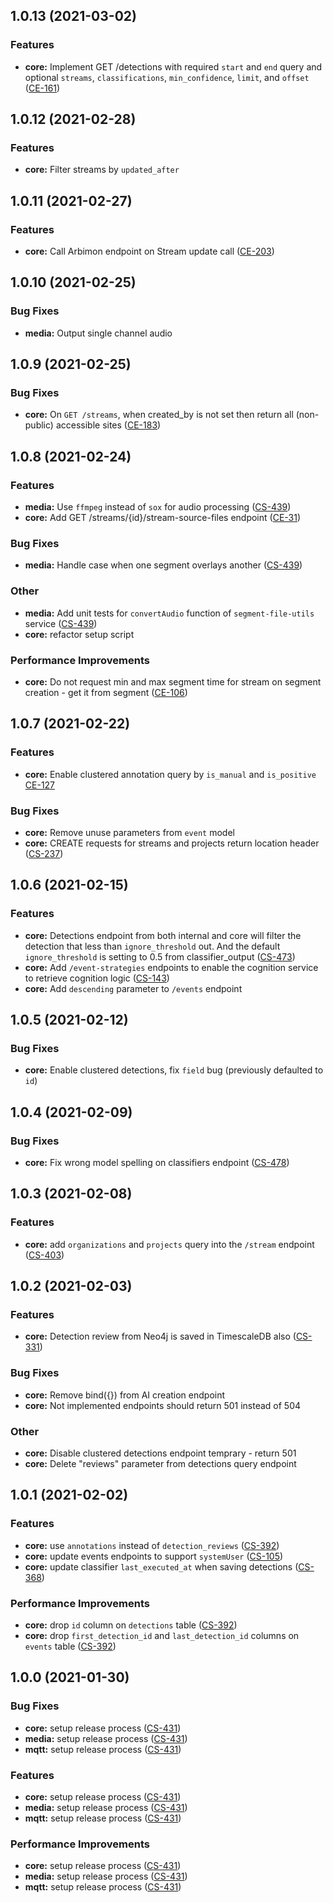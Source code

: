 ## 1.0.13 (2021-03-02)

### Features
* **core:** Implement GET /detections with required `start` and `end` query and optional `streams`, `classifications`, `min_confidence`, `limit`, and `offset` ([CE-161](https://jira.rfcx.org/browse/CE-161))


## 1.0.12 (2021-02-28)

### Features
* **core:** Filter streams by `updated_after`


## 1.0.11 (2021-02-27)

### Features
* **core:** Call Arbimon endpoint on Stream update call ([CE-203](https://jira.rfcx.org/browse/CE-203))


## 1.0.10 (2021-02-25)

### Bug Fixes
* **media:** Output single channel audio


## 1.0.9 (2021-02-25)

### Bug Fixes
* **core:** On `GET /streams`, when created_by is not set then return all (non-public) accessible sites ([CE-183](https://jira.rfcx.org/browse/CE-183))


<a name="1.0.8"></a>
## 1.0.8 (2021-02-24)

### Features
* **media:** Use `ffmpeg` instead of `sox` for audio processing ([CS-439](https://jira.rfcx.org/browse/CS-439))
* **core:** Add GET /streams/{id}/stream-source-files endpoint ([CE-31](https://jira.rfcx.org/browse/CE-31))

### Bug Fixes
* **media:** Handle case when one segment overlays another ([CS-439](https://jira.rfcx.org/browse/CS-439))

### Other
* **media:** Add unit tests for `convertAudio` function of `segment-file-utils` service ([CS-439](https://jira.rfcx.org/browse/CS-439))
* **core:** refactor setup script

### Performance Improvements
* **core:** Do not request min and max segment time for stream on segment creation - get it from segment ([CE-106](https://jira.rfcx.org/browse/CE-106))


## 1.0.7 (2021-02-22)

### Features
* **core:** Enable clustered annotation query by `is_manual` and `is_positive` [CE-127](https://jira.rfcx.org/browse/CE-127)

### Bug Fixes
* **core:** Remove unuse parameters from `event` model
* **core:** CREATE requests for streams and projects return location header ([CS-237](https://jira.rfcx.org/browse/CS-237))


<a name="1.0.6"></a>
## 1.0.6 (2021-02-15)

### Features
* **core:** Detections endpoint from both internal and core will filter the detection that less than `ignore_threshold` out. And the default `ignore_threshold` is setting to 0.5 from classifier_output ([CS-473](https://jira.rfcx.org/browse/CS-473))
* **core:** Add `/event-strategies` endpoints to enable the cognition service to retrieve cognition logic ([CS-143](https://jira.rfcx.org/browse/CS-143))
* **core:** Add `descending` parameter to `/events` endpoint


<a name="1.0.5"></a>
## 1.0.5 (2021-02-12)

### Bug Fixes
* **core:** Enable clustered detections, fix `field` bug (previously defaulted to `id`)


<a name="1.0.4"></a>
## 1.0.4 (2021-02-09)

### Bug Fixes
* **core:** Fix wrong model spelling on classifiers endpoint ([CS-478](https://jira.rfcx.org/browse/CS-478))


<a name="1.0.3"></a>
## 1.0.3 (2021-02-08)

### Features
* **core:** add `organizations` and `projects` query into the `/stream` endpoint ([CS-403](https://jira.rfcx.org/browse/CS-403))


<a name="1.0.2"></a>
## 1.0.2 (2021-02-03)

### Features
* **core:** Detection review from Neo4j is saved in TimescaleDB also ([CS-331](https://jira.rfcx.org/browse/CS-331))

### Bug Fixes
* **core:** Remove bind({}) from AI creation endpoint
* **core:** Not implemented endpoints should return 501 instead of 504

### Other
* **core:** Disable clustered detections endpoint temprary - return 501
* **core:** Delete "reviews" parameter from detections query endpoint


<a name="1.0.1"></a>
## 1.0.1 (2021-02-02)

### Features
* **core:** use `annotations` instead of `detection_reviews` ([CS-392](https://jira.rfcx.org/browse/CS-392))
* **core:** update events endpoints to support `systemUser` ([CS-105](https://jira.rfcx.org/browse/CS-105))
* **core:** update classifier `last_executed_at` when saving detections ([CS-368](https://jira.rfcx.org/browse/CS-368))

### Performance Improvements
* **core:** drop `id` column on `detections` table ([CS-392](https://jira.rfcx.org/browse/CS-392))
* **core:** drop `first_detection_id` and `last_detection_id` columns on `events` table ([CS-392](https://jira.rfcx.org/browse/CS-392))


<a name="1.0.0"></a>
## 1.0.0 (2021-01-30)

### Bug Fixes
* **core:** setup release process ([CS-431](https://jira.rfcx.org/browse/CS-431))
* **media:** setup release process ([CS-431](https://jira.rfcx.org/browse/CS-431))
* **mqtt:** setup release process ([CS-431](https://jira.rfcx.org/browse/CS-431))

### Features
* **core:** setup release process ([CS-431](https://jira.rfcx.org/browse/CS-431))
* **media:** setup release process ([CS-431](https://jira.rfcx.org/browse/CS-431))
* **mqtt:** setup release process ([CS-431](https://jira.rfcx.org/browse/CS-431))

### Performance Improvements
* **core:** setup release process ([CS-431](https://jira.rfcx.org/browse/CS-431))
* **media:** setup release process ([CS-431](https://jira.rfcx.org/browse/CS-431))
* **mqtt:** setup release process ([CS-431](https://jira.rfcx.org/browse/CS-431))
